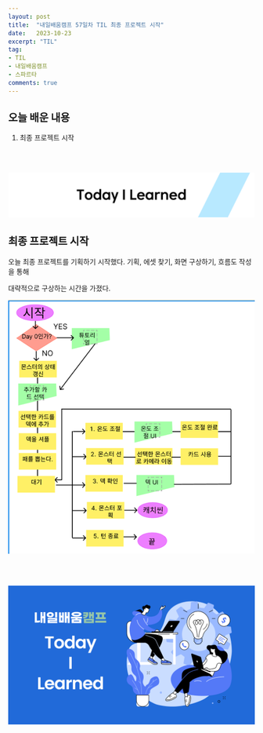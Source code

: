 ```yaml
---
layout: post
title:  "내일배움캠프 57일차 TIL 최종 프로젝트 시작"
date:   2023-10-23
excerpt: "TIL"
tag:
- TIL
- 내일배움캠프
- 스파르타
comments: true
---
```


## 오늘 배운 내용

1. 최종 프로젝트 시작

<br/>
<br/>

![nbcbanner](/assets/img/TILbanner.png)

## 최종 프로젝트 시작

오늘 최종 프로젝트를 기획하기 시작했다. 기획, 에셋 찾기, 화면 구상하기, 흐름도 작성을 통해 

대략적으로 구상하는 시간을 가졌다.

![메인 씬](/assets/img/1023.png)


<br/>
<br/>

![nbcthumbnail](/assets/img/thumbnail-image.png)